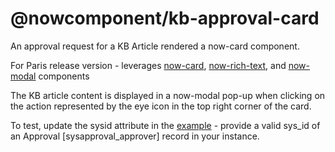 @nowcomponent/kb-approval-card
===============================================
An approval request for a KB Article rendered a now-card component.

For Paris release version - leverages [now-card](https://developer.servicenow.com/dev.do#!/reference/now-experience/paris/now-components/now-card/overview), [now-rich-text](https://developer.servicenow.com/dev.do#!/reference/now-experience/paris/now-components/now-rich-text/overview), and [now-modal](https://developer.servicenow.com/dev.do#!/reference/now-experience/paris/now-components/now-modal/overview) components

The KB article content is displayed in a now-modal pop-up when clicking on the action represented by the eye icon in the top right corner of the card.

To test, update the sysid attribute in the [example](example/element.js) - provide a valid sys_id of an Approval [sysapproval_approver] record in your instance.
